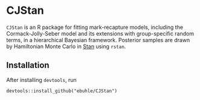 # CJStan
`CJStan` is an R package for fitting mark-recapture models, including the Cormack-Jolly-Seber model and its extensions with
group-specific random terms, in a hierarchical Bayesian framework. Posterior samples are drawn by Hamiltonian Monte Carlo in 
[Stan](https://mc-stan.org/) using `rstan`.

## Installation
After installing `devtools`, run 

`devtools::install_github("ebuhle/CJStan")`
